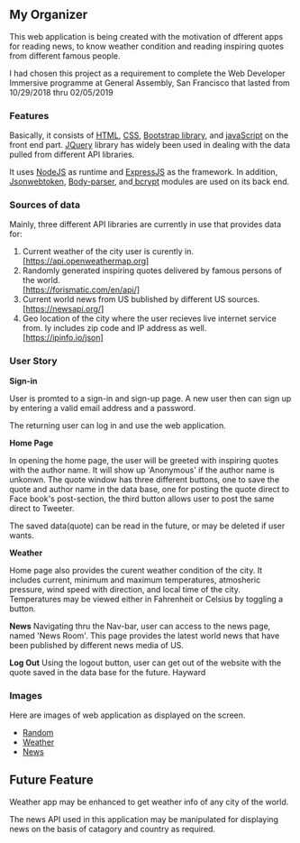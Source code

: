 ## My Organizer

<p>This web application is being created with the motivation of dfferent apps for reading news, to know weather condition and reading inspiring quotes from different famous people.</p>

<p>I had chosen this project as a requirement to complete the Web Developer Immersive programme at General Assembly, San Francisco that lasted from 10/29/2018 thru 02/05/2019</p>

### Features

<p>Basically, it consists of <u>HTML</U>, <u>CSS</u>, <u>Bootstrap library</u>, and <u>javaScript</u> on the front end part. <u>JQuery</u> library has widely been used in dealing with the data pulled from different API libraries.</p>

<p>It uses <u>NodeJS</u> as runtime and <u>ExpressJS</u> as the framework. In addition, <u>Jsonwebtoken</u>, <u>Body-parser</u>, and</u><u> bcrypt</u> modules are used on its back end.</p>

### Sources of data
<p>Mainly, three different API libraries are currently in use that provides data for:</p>

1. Current weather of the city user is curently in.<br>
[https://api.openweathermap.org]
1. Randomly generated inspiring quotes delivered by famous persons of the world.<br>
[https://forismatic.com/en/api/]
1. Current world news from US bublished by different US sources.
[https://newsapi.org/]
1. Geo location of the city where  the user recieves live internet service from. Iy includes zip code and IP address as well.<br>
[https://ipinfo.io/json] 

### User Story
__Sign-in__
<p>User is promted to a sign-in and sign-up page. A new user then can sign up by entering a valid email address and a password.</P>
<p>The returning user can log in and use the web application.</p>

__Home Page__
<p>In opening the home page, the user will be greeted with inspiring quotes with the author name. It will show up 'Anonymous' if the author name is unkonwn. The quote window has three different buttons, one to save the quote and author name in the data base, one for posting the quote direct to Face book's post-section, the third button allows user to post the same direct to Tweeter.</p>
<p>The saved data(quote) can be read in the future, or may be deleted if user wants.</p>

__Weather__
<p>Home page also provides the curent weather condition of the city. It includes current, minimum and maximum temperatures, atmosheric pressure, wind speed with direction, and local time of the city. Temperatures may be viewed either in Fahrenheit or Celsius by toggling a button.</p>

__News__
Navigating thru the Nav-bar, user can access to the news page, named 'News Room'. This page provides the latest world news that have been published by different news media of US. 

__Log Out__
Using the logout button, user can get out of the website with the quote saved in the data base for the future.
Hayward

### Images 
<p>Here are images of web application as displayed on the screen.</p>

* [Random](https://github.com/bmanandhar/my_organizer/blob/master/public/images/quote.png)
* [Weather](public/images/weather.png)
* [News](public/images/news.png)

## Future Feature

<p>Weather app may be enhanced to get weather info of any city of the world.</p>

<p>The news API used in this application may be manipulated for displaying news on the basis of catagory and country as required.</p>

